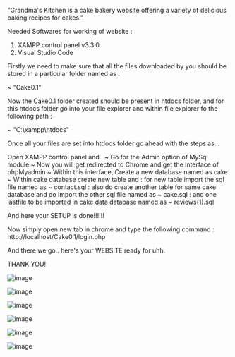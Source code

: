 
"Grandma's Kitchen is a cake bakery website offering a variety of delicious baking recipes for cakes."

Needed Softwares for working of website :

 1) XAMPP control panel v3.3.0
 2) Visual Studio Code

Firstly we need to make sure that all the files downloaded by you should be stored in a particular folder named as : 

~ "Cake0.1"

Now the Cake0.1 folder created should be present in htdocs folder, and for this htdocs folder go into your file explorer and within file explorer fo the following path : 

~ "C:\xampp\htdocs"

Once all your files are set into htdocs folder go ahead with the steps as...

Open XAMPP control panel and.. 
~ Go for the Admin option of MySql module 
~ Now you will get redirected to Chrome and get the interface of phpMyadmin 
~ Within this interface, Create a new database named as cake 
~ Within cake database create new table and 
 : for new table import the sql file named as 
  ~ contact.sql 
 : also do create another table for same cake database and do import the other sql file named as 
  ~ cake.sql
 : and one lastfile to be imported in cake data database named as 
  ~ reviews(1).sql

And here your SETUP is done!!!!!!

Now simply open new tab in chrome and type the following command : http://localhost/Cake0.1/login.php

And there we go.. here's your WEBSITE ready for uhh.

THANK YOU!

![image](https://github.com/SakshiTalware098/GRANDMA-s-KITCHEN/assets/100411378/533c52d9-97cc-40ea-8042-b85d249ec6ca)

![image](https://github.com/SakshiTalware098/GRANDMA-s-KITCHEN/assets/100411378/7ffdab59-0b95-49bb-ab08-975bef40ba6f)

![image](https://github.com/SakshiTalware098/GRANDMA-s-KITCHEN/assets/100411378/44f64afd-e1b2-41ba-8f87-ec01fc53bb45)

![image](https://github.com/SakshiTalware098/GRANDMA-s-KITCHEN/assets/100411378/dcfe7834-14e9-4158-99b8-ef2e388c29a3)

![image](https://github.com/SakshiTalware098/GRANDMA-s-KITCHEN/assets/100411378/5b53c257-de9d-43af-873e-6894f235b52c)

![image](https://github.com/SakshiTalware098/GRANDMA-s-KITCHEN/assets/100411378/35ec3183-fe20-422d-89bf-d79e0e8d0b2e)
